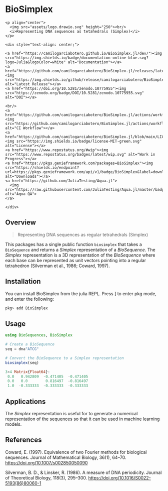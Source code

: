 # BioSimplex

```@raw html
<p align="center">
  <img src="assets/logo.drawio.svg" height="250"><br/>
  <i>Representing DNA sequences as tetahedrals (Simplex)</i>
</p>
```

```@raw html
<div style="text-align: center;">

<a href="https://camilogarciabotero.github.io/BioSimplex.jl/dev/"><img src="https://img.shields.io/badge/documentation-online-blue.svg?logo=Julia&logoColor=white" alt="Documentation"></a>
<a href="https://github.com/camilogarciabotero/BioSimplex.jl/releases/latest"><img src="https://img.shields.io/github/release/camilogarciabotero/BioSimplex.jl.svg" alt="Latest Release"></a>
<a href="https://doi.org/10.5281/zenodo.10775955"><img src="https://zenodo.org/badge/DOI/10.5281/zenodo.10775955.svg" alt="DOI"></a>

<br/>
<a href="https://github.com/camilogarciabotero/BioSimplex.jl/actions/workflows/CI.yml"><img src="https://github.com/camilogarciabotero/BioSimplex.jl/actions/workflows/CI.yml/badge.svg" alt="CI Workflow"></a>
<a href="https://github.com/camilogarciabotero/BioSimplex.jl/blob/main/LICENSE"><img src="https://img.shields.io/badge/license-MIT-green.svg" alt="License"></a>
<a href="https://www.repostatus.org/#wip"><img src="https://www.repostatus.org/badges/latest/wip.svg" alt="Work in Progress"></a>
<a href="https://pkgs.genieframework.com?packages=BioSimplex"><img src="https://shields.io/endpoint?url=https://pkgs.genieframework.com/api/v1/badge/BioSimplex&label=downloads" alt="Downloads"></a>
<a href="https://github.com/JuliaTesting/Aqua.jl">
  <img src="https://raw.githubusercontent.com/JuliaTesting/Aqua.jl/master/badge.svg" alt="Aqua QA">
</a>

</div>
```

## Overview

> Representing DNA sequences as regular tetrahedrals (Simplex)

This packages has a single public function `biosimplex` that takes a `BioSequence` and returns a *Simplex* representation of a *BioSequence*. The *Simplex* representation is a 3D representation of the *BioSequence* where each base can be represented as unit vectors pointing into a regular tetrahedron (Silverman et al., 1986; Coward, 1997).

## Installation

You can install BioSimplex from the julia REPL. Press ] to enter pkg mode, and enter the following:

```julia
pkg> add BioSimplex
```

## Usage

```julia
using BioSequences, BioSimplex

# Create a BioSequence
seq = dna"ATCG"

# Convert the BioSequence to a Simplex representation 
biosimplex(seq)

3×4 Matrix{Float64}:
 0.0   0.942809  -0.471405  -0.471405
 0.0   0.0        0.816497  -0.816497
 1.0  -0.333333  -0.333333  -0.333333
```

## Applications

The *Simplex* representation is useful for to generate a numerical representation of the sequences so that it can be used in machine learning models.

## References

Coward, E. (1997). Equivalence of two Fourier methods for biological sequences. Journal of Mathematical Biology, 36(1), 64–70. https://doi.org/10.1007/s002850050090

Silverman, B. D., & Linsker, R. (1986). A measure of DNA periodicity. Journal of Theoretical Biology, 118(3), 295–300. https://doi.org/10.1016/S0022-5193(86)80060-1
